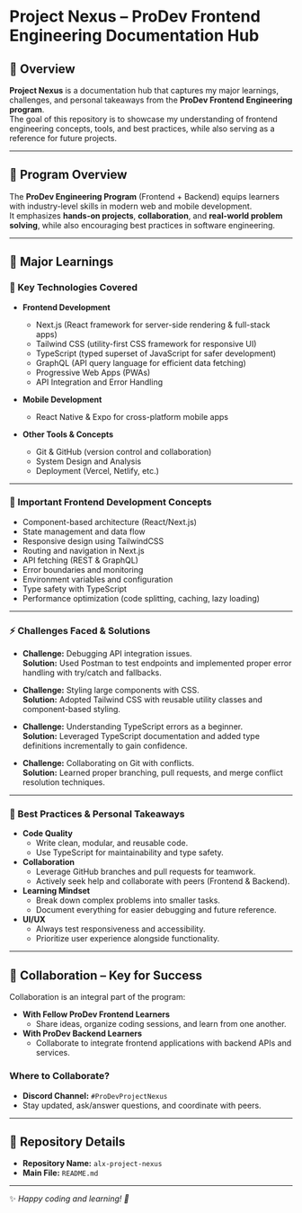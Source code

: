 # Project Nexus – ProDev Frontend Engineering Documentation Hub

## 📌 Overview
**Project Nexus** is a documentation hub that captures my major learnings, challenges, and personal takeaways from the **ProDev Frontend Engineering program**.  
The goal of this repository is to showcase my understanding of frontend engineering concepts, tools, and best practices, while also serving as a reference for future projects.

---

## 🚀 Program Overview
The **ProDev Engineering Program** (Frontend + Backend) equips learners with industry-level skills in modern web and mobile development.  
It emphasizes **hands-on projects**, **collaboration**, and **real-world problem solving**, while also encouraging best practices in software engineering.

---

## 📖 Major Learnings

### 🔑 Key Technologies Covered
- **Frontend Development**
  - Next.js (React framework for server-side rendering & full-stack apps)
  - Tailwind CSS (utility-first CSS framework for responsive UI)
  - TypeScript (typed superset of JavaScript for safer development)
  - GraphQL (API query language for efficient data fetching)
  - Progressive Web Apps (PWAs)
  - API Integration and Error Handling

- **Mobile Development**
  - React Native & Expo for cross-platform mobile apps

- **Other Tools & Concepts**
  - Git & GitHub (version control and collaboration)
  - System Design and Analysis
  - Deployment (Vercel, Netlify, etc.)

---

### 📘 Important Frontend Development Concepts
- Component-based architecture (React/Next.js)
- State management and data flow
- Responsive design using TailwindCSS
- Routing and navigation in Next.js
- API fetching (REST & GraphQL)
- Error boundaries and monitoring
- Environment variables and configuration
- Type safety with TypeScript
- Performance optimization (code splitting, caching, lazy loading)

---

### ⚡ Challenges Faced & Solutions
- **Challenge:** Debugging API integration issues.  
  **Solution:** Used Postman to test endpoints and implemented proper error handling with try/catch and fallbacks.

- **Challenge:** Styling large components with CSS.  
  **Solution:** Adopted Tailwind CSS with reusable utility classes and component-based styling.

- **Challenge:** Understanding TypeScript errors as a beginner.  
  **Solution:** Leveraged TypeScript documentation and added type definitions incrementally to gain confidence.

- **Challenge:** Collaborating on Git with conflicts.  
  **Solution:** Learned proper branching, pull requests, and merge conflict resolution techniques.

---

### 🌟 Best Practices & Personal Takeaways
- **Code Quality**
  - Write clean, modular, and reusable code.
  - Use TypeScript for maintainability and type safety.
- **Collaboration**
  - Leverage GitHub branches and pull requests for teamwork.
  - Actively seek help and collaborate with peers (Frontend & Backend).
- **Learning Mindset**
  - Break down complex problems into smaller tasks.
  - Document everything for easier debugging and future reference.
- **UI/UX**
  - Always test responsiveness and accessibility.
  - Prioritize user experience alongside functionality.

---

## 🤝 Collaboration – Key for Success
Collaboration is an integral part of the program:
- **With Fellow ProDev Frontend Learners**
  - Share ideas, organize coding sessions, and learn from one another.
- **With ProDev Backend Learners**
  - Collaborate to integrate frontend applications with backend APIs and services.

### Where to Collaborate?
- **Discord Channel:** `#ProDevProjectNexus`
- Stay updated, ask/answer questions, and coordinate with peers.

---

## 📂 Repository Details
- **Repository Name:** `alx-project-nexus`
- **Main File:** `README.md`

---

✨ *Happy coding and learning! 🚀*
